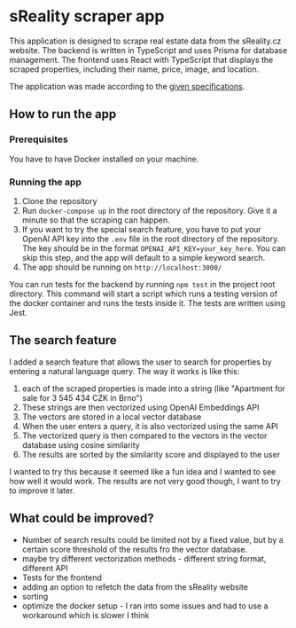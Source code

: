 # sReality scraper app

This application is designed to scrape real estate data from the sReality.cz website. The backend is written in TypeScript and uses Prisma for database management. The frontend uses React with TypeScript that displays the scraped properties, including their name, price, image, and location.

The application was made according to the [given specifications](./project-specification.txt).

## How to run the app

### Prerequisites

You have to have Docker installed on your machine.

### Running the app

1. Clone the repository
2. Run `docker-compose up` in the root directory of the repository. Give it a minute so that the scraping can happen.
3. If you want to try the special search feature, you have to put your OpenAI API key into the `.env` file in the root directory of the repository. The key should be in the format `OPENAI_API_KEY=your_key_here`. You can skip this step, and the app will default to a simple keyword search.
4. The app should be running on `http://localhost:3000/`

You can run tests for the backend by running `npm test` in the project root directory. This command will start a script which runs a testing version of the docker container and runs the tests inside it. The tests are written using Jest.

## The search feature

I added a search feature that allows the user to search for properties by entering a natural language query. The way it works is like this:

1. each of the scraped properties is made into a string (like "Apartment for sale for 3 545 434 CZK in Brno")
2. These strings are then vectorized using OpenAI Embeddings API
3. The vectors are stored in a local vector database
4. When the user enters a query, it is also vectorized using the same API
5. The vectorized query is then compared to the vectors in the vector database using cosine similarity
6. The results are sorted by the similarity score and displayed to the user

I wanted to try this because it seemed like a fun idea and I wanted to see how well it would work. The results are not very good though, I want to try to improve it later.

## What could be improved?

- Number of search results could be limited not by a fixed value, but by a certain score threshold of the results fro the vector database.
- maybe try different vectorization methods - different string format, different API
- Tests for the frontend
- adding an option to refetch the data from the sReality website
- sorting
- optimize the docker setup - I ran into some issues and had to use a workaround which is slower I think
